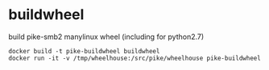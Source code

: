 # buildwheel

build pike-smb2 manylinux wheel (including for python2.7)

```
docker build -t pike-buildwheel buildwheel
docker run -it -v /tmp/wheelhouse:/src/pike/wheelhouse pike-buildwheel
```
